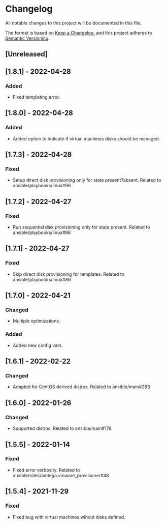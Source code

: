 # Changelog
All notable changes to this project will be documented in this file.

The format is based on [Keep a Changelog](https://keepachangelog.com/en/1.0.0/),
and this project adheres to [Semantic Versioning](https://semver.org/spec/v2.0.0.html).

## [Unreleased]

## [1.8.1] - 2022-04-28
### Added
- Fixed templating error.

## [1.8.0] - 2022-04-28
### Added
- Added option to indicate if virtual machines disks should be managed.

## [1.7.3] - 2022-04-28
### Fixed
- Setup direct disk provisioning only for state present7absent. Related to ansible/playbooks/linux#86

## [1.7.2] - 2022-04-27
### Fixed
- Run sequential disk provisioning only for state present. Related to ansible/playbooks/linux#86

## [1.7.1] - 2022-04-27
### Fixed
- Skip direct disk provisioning for templates. Related to ansible/playbooks/linux#86

## [1.7.0] - 2022-04-21
### Changed
- Multiple optimizations.

### Added
- Added new config vars.

## [1.6.1] - 2022-02-22
### Changed
- Adapted for CentOS derived distros. Related to ansible/main#263

## [1.6.0] - 2022-01-26
### Changed
- Supported distros. Related to ansible/main#178

## [1.5.5] - 2022-01-14
### Fixed
- Fixed error verbosity. Related to ansible/roles/amtega.vmware_provisioner#48

## [1.5.4] - 2021-11-29
### Fixed
- Fixed bug with virtual machines wihout disks defined.
